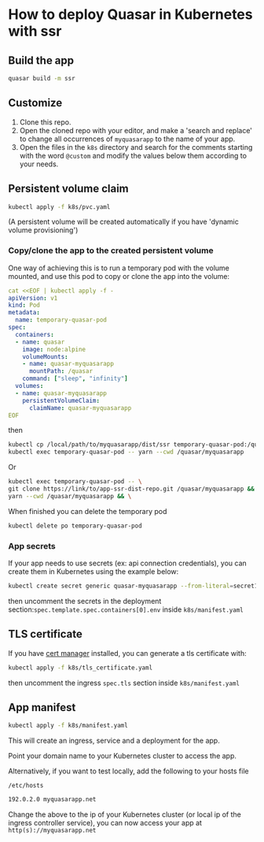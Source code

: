 # How to deploy Quasar in Kubernetes with ssr

## Build the app

```sh
quasar build -m ssr
```

## Customize

1. Clone this repo.
2. Open the cloned repo with your editor, and make a 'search and replace' to change all occurrences of `myquasarapp` to the name of your app.
3. Open the files in the `k8s` directory and search for the comments starting with the word `@custom` and modify the values below them according to your needs.

## Persistent volume claim

```sh
kubectl apply -f k8s/pvc.yaml
```

(A persistent volume will be created automatically if you have 'dynamic volume provisioning')

### Copy/clone the app to the created persistent volume

One way of achieving this is to run a temporary pod with the volume mounted, and use this pod to copy or clone the app into the volume:

```yaml
cat <<EOF | kubectl apply -f -
apiVersion: v1
kind: Pod
metadata:
  name: temporary-quasar-pod
spec:
  containers:
  - name: quasar
    image: node:alpine
    volumeMounts:
    - name: quasar-myquasarapp
      mountPath: /quasar
    command: ["sleep", "infinity"]
  volumes:
  - name: quasar-myquasarapp
    persistentVolumeClaim:
      claimName: quasar-myquasarapp
EOF
```

then

```sh
kubectl cp /local/path/to/myquasarapp/dist/ssr temporary-quasar-pod:/quasar/myquasarapp
kubectl exec temporary-quasar-pod -- yarn --cwd /quasar/myquasarapp
```

Or

```sh
kubectl exec temporary-quasar-pod -- \
git clone https://link/to/app-ssr-dist-repo.git /quasar/myquasarapp && \
yarn --cwd /quasar/myquasarapp && \
```

When finished you can delete the temporary pod

```sh
kubectl delete po temporary-quasar-pod
```

### App secrets

If your app needs to use secrets (ex: api connection credentials), you can create them in Kubernetes using the example below:

```sh
kubectl create secret generic quasar-myquasarapp --from-literal=secret1='mYsEcREt1' --from-literal=secret2='mYsEcREt2'
```

then uncomment the secrets in the deployment section:`spec.template.spec.containers[0].env` inside `k8s/manifest.yaml`

## TLS certificate

If you have [cert manager](https://cert-manager.io/) installed, you can generate a tls certificate with:

```sh
kubectl apply -f k8s/tls_certificate.yaml
```

then uncomment the ingress `spec.tls` section inside `k8s/manifest.yaml`

## App manifest

```sh
kubectl apply -f k8s/manifest.yaml
```

This will create an ingress, service and a deployment for the app.

Point your domain name to your Kubernetes cluster to access the app.

Alternatively, if you want to test locally, add the following to your hosts file

`/etc/hosts`

```txt
192.0.2.0 myquasarapp.net
```

Change the above to the ip of your Kubernetes cluster (or local ip of the ingress controller service), you can now access your app at `http(s)://myquasarapp.net`
